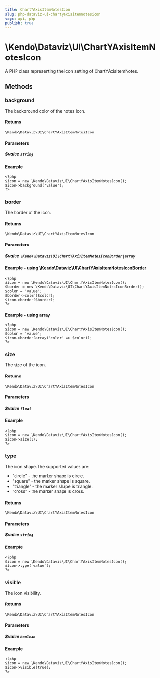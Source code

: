 ```yaml
---
title: ChartYAxisItemNotesIcon
slug: php-dataviz-ui-chartyaxisitemnotesicon
tags: api, php
publish: true
---
```


# \Kendo\Dataviz\UI\ChartYAxisItemNotesIcon

A PHP class representing the icon setting of ChartYAxisItemNotes.


## Methods

### background
The background color of the notes icon.

#### Returns
`\Kendo\Dataviz\UI\ChartYAxisItemNotesIcon`

#### Parameters

##### $value `string`



#### Example 
    <?php
    $icon = new \Kendo\Dataviz\UI\ChartYAxisItemNotesIcon();
    $icon->background('value');
    ?>

### border

The border of the icon.

#### Returns
`\Kendo\Dataviz\UI\ChartYAxisItemNotesIcon`

#### Parameters

##### $value `\Kendo\Dataviz\UI\ChartYAxisItemNotesIconBorder|array`


#### Example - using [\Kendo\Dataviz\UI\ChartYAxisItemNotesIconBorder](/api/wrappers/php/Kendo/Dataviz/UI/ChartYAxisItemNotesIconBorder)
    <?php
    $icon = new \Kendo\Dataviz\UI\ChartYAxisItemNotesIcon();
    $border = new \Kendo\Dataviz\UI\ChartYAxisItemNotesIconBorder();
    $color = 'value';
    $border->color($color);
    $icon->border($border);
    ?>

#### Example - using array

    <?php
    $icon = new \Kendo\Dataviz\UI\ChartYAxisItemNotesIcon();
    $color = 'value';
    $icon->border(array('color' => $color));
    ?>

### size
The size of the icon.

#### Returns
`\Kendo\Dataviz\UI\ChartYAxisItemNotesIcon`

#### Parameters

##### $value `float`



#### Example 
    <?php
    $icon = new \Kendo\Dataviz\UI\ChartYAxisItemNotesIcon();
    $icon->size(1);
    ?>

### type
The icon shape.The supported values are:
* "circle" - the marker shape is circle.
* "square" - the marker shape is square.
* "triangle" - the marker shape is triangle.
* "cross" - the marker shape is cross.

#### Returns
`\Kendo\Dataviz\UI\ChartYAxisItemNotesIcon`

#### Parameters

##### $value `string`



#### Example 
    <?php
    $icon = new \Kendo\Dataviz\UI\ChartYAxisItemNotesIcon();
    $icon->type('value');
    ?>

### visible
The icon visibility.

#### Returns
`\Kendo\Dataviz\UI\ChartYAxisItemNotesIcon`

#### Parameters

##### $value `boolean`



#### Example 
    <?php
    $icon = new \Kendo\Dataviz\UI\ChartYAxisItemNotesIcon();
    $icon->visible(true);
    ?>

 
